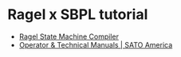 # Ragel x SBPL tutorial

- [Ragel State Machine Compiler](https://www.colm.net/open-source/ragel/)
- [Operator & Technical Manuals | SATO America](https://www.satoamerica.com/resources/documentation/manuals)
